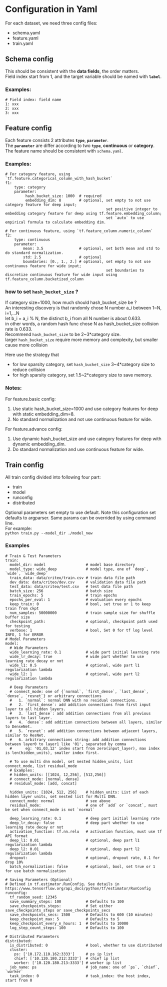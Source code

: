# Configuration in Yaml
For each dataset, we need three config files: 
- schema.yaml
- feature.yaml
- train.yaml

## Schema config
This should be consistent with the **data fields**, the order matters.  
Field index start from 1, and the target variable should be named with **`label`**.

### Examples:
```
# Field index: field name
1: xxx
2: xxx
3: xxx

```

## Feature config
Each feature consists 2 attributes **`type`**, **`parameter`**.  
The **`parameter`** are differ according to two **`type`**, **continuous** or **category**.  
The feature name should be consistent with `schema.yaml`.

### Examples:
```
# For category feature, using `tf.feature.categorical_column_with_hash_bucket` 
f1:                 
    type: category    
    parameter: 
         hash_bucket_size: 1000  # required
         embedding_dim: 8        # optional, set empty to not use category feature for deep input;
                                             set positive integer to embedding category feature for deep using tf.feature.embedding_column;
                                             set `auto` to use empirical formula to calculate embedding dim.
                                             
# For continuous feature, using `tf.feature_column.numeric_column`
f2:                 
    type: continuous    
    parameter:      
        mean: 3.5                # optional, set both mean and std to do standard normalization.
        std: 2.5                 # optional
        boundaries: [0., 1., 2.] # optional, set empty to not use continuous feature for wide input;
                                             set boundaries to discretize continuous feature for wide input using tf.feature_column.bucketized_column
```  
### how to set `hash_bucket_size` ?
If category size=1000, how much should hash_bucket_size be ?  
   An interesting discovery is that randomly chose N number a_i between 1~N, i=1,...N  
     let b_i = a_i % N, the distinct b_i from all N number is about 0.633.  
     in other words, a random hash func chose N as hash_bucket_size collision rate is 0.633.  
   Recommend `hash_bucket_size` to be 2~3*category size.  
     larger `hash_bucket_size` require more memory and complexity, but smaller cause more collision  
   
   Here use the strategy that
   -  for low sparsity category, set `hash_bucket_size` 3~4*category size to reduce collision  
   -  for high sparsity category, set 1.5~2*category size to save memory.  

### Notes:
For feature.basic config:
1. Use static hash_bucket_size=1000 and use category features for deep with static embedding_dim=8.
2. No standard normalization and not use continuous feature for wide.

For feature.advance config:
1. Use dynamic hash_bucket_size and use category features for deep with dynamic embedding_dim.
2. Do standard normalization and use continuous feature for wide.

## Train config
All train config divided into following four part: 
- train 
- model
- runconfig
- distributed

Optional parameters set empty to use default.
Note this configuration set defaults to argparser. Same params can be overrided by using command line.  
For example:   
`python train.py --model_dir ./model_new`

### Examples
```
# Train & Test Parameters
train:
  model_dir: model                  # model base directory            
  model_type: wide_deep             # model type, one of `deep`, `wide`, `wide_deep`
  train_data: data/criteo/train.csv # train data file path
  dev_data: data/criteo/dev.csv     # validation data file path 
  test_data: data/criteo/test.csv   # test data file path
  batch_size: 256                   # batch size
  train_epochs: 5                   # train epochs
  epochs_per_eval: 1                # evaluation every epochs
  keep_train: 0                     # bool, set true or 1 to keep train from ckpt
  num_samples: 50000000             # train sample size for shuffle buffer size
  checkpoint_path:                  # optional, checkpoint path used for testing  
  verbose: 1                        # bool, Set 0 for tf log level INFO, 1 for ERROR 
# Model Parameters
model:
  # Wide Parameters                  
  wide_learning_rate: 0.1           # wide part initial learning rate
  wide_lr_decay: true               # wide part whether to use learning rate decay or not
  wide_l1: 0.5                      # optional, wide part l1 regularization lambda
  wide_l2: 1                        # optional, wide part l2 regularization lambda

  # Deep Parameters
  # connect_mode: one of {`normal`, `first_dense`, `last_dense`, `dense`, `resnet`} or arbitrary connections
  #   1. `normal`: normal DNN with no residual connections.
  #   2. `first_dense`: add addition connections from first input layer to all hidden layers.
  #   3. `last_dense`: add addition connections from all previous layers to last layer.
  #   4. `dense`: add addition connections between all layers, similar to DenseNet.
  #   5. `resnet`: add addition connections between adjacent layers, similar to ResNet.
  #   6. arbitrary connections string: add addition connections between layer0 to layer1 like '01', separated by comma
  #      eg: '01,03,12' index start from zero(input_layer), max index is len(hidden_units), smaller index first.
  
  # To use multi dnn model, set nested hidden_units, list connect_mode, list residual_mode
  # Examples:
  # hidden_units: [[1024, 12,256], [512,256]] 
  # connect_mode: [normal, dense]
  # residual_mode: [add, concat]

  hidden_units: [1024, 512, 256]    # hidden_units: List of each hidden layer units, set nested list for Multi DNN. 
  connect_mode: normal              # see above
  residual_mode:                    # one of `add` or `concat`, must be set when connect_mode is not `normal`

  deep_learning_rate: 0.1           # deep part initial learning rate
  deep_lr_decay: false              # deep part whether to use learning rate decay or not
  activation_function: tf.nn.relu   # activation function, must use tf API format
  deep_l1: 0.01                     # optional, deep part l1 regularization lambda
  deep_l2: 0.01                     # optional, deep part l2 regularization lambda
  dropout:                          # optional, dropout rate, 0.1 for drop 10%
  batch_normalization: false        # optional, bool, set true or 1 for use batch normalization
  
# Saving Parameters (Optional)
# Defined in tf.estimator.RunConfig. See details in https://www.tensorflow.org/api_docs/python/tf/estimator/RunConfig
runconfig:
  tf_random_seed: 12345
  save_summary_steps: 100           # Defaults to 100
  save_checkpoints_steps:           # Set either save_checkpoints_steps or save_checkpoints_secs
  save_checkpoints_secs: 1500       # Defaults to 600 (10 minutes)
  keep_checkpoint_max: 5            # Defaults to 5
  keep_checkpoint_every_n_hours: 1  # Defaults to 10000
  log_step_count_steps: 100         # Defaults to 100
  
# Distributed Parameters
distributed:
  is_distributed: 0                 # bool, whether to use distributed 
  cluster:
    ps: ['10.172.110.162:3333']     # ps ip list
    chief: ['10.120.180.212:3333']  # chief ip list
    worker: ['10.120.180.213:3333'] # worker ip list
  job_name: ps                      # job_name: one of `ps`, `chief`, `worker`                     
  task_index: 0                     # task_index: the host index, start from 0
```
  

